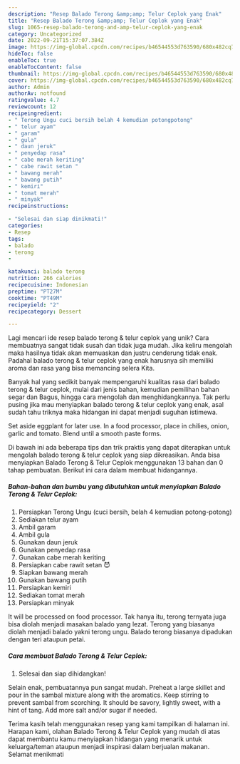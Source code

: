 ```yaml
---
description: "Resep Balado Terong &amp;amp; Telur Ceplok yang Enak"
title: "Resep Balado Terong &amp;amp; Telur Ceplok yang Enak"
slug: 1065-resep-balado-terong-and-amp-telur-ceplok-yang-enak
category: Uncategorized
date: 2022-09-21T15:37:07.384Z
image: https://img-global.cpcdn.com/recipes/b46544553d763590/680x482cq70/balado-terong-telur-ceplok-foto-resep-utama.jpg
hideToc: false
enableToc: true
enableTocContent: false
thumbnail: https://img-global.cpcdn.com/recipes/b46544553d763590/680x482cq70/balado-terong-telur-ceplok-foto-resep-utama.jpg
cover: https://img-global.cpcdn.com/recipes/b46544553d763590/680x482cq70/balado-terong-telur-ceplok-foto-resep-utama.jpg
author: Admin
authorAv: notfound
ratingvalue: 4.7
reviewcount: 12
recipeingredient:
- " Terong Ungu cuci bersih belah 4 kemudian potongpotong"
- " telur ayam"
- " garam"
- " gula"
- " daun jeruk"
- " penyedap rasa"
- " cabe merah keriting"
- " cabe rawit setan "
- " bawang merah"
- " bawang putih"
- " kemiri"
- " tomat merah"
- " minyak"
recipeinstructions:

- "Selesai dan siap dinikmati!"
categories:
- Resep
tags:
- balado
- terong
- 

katakunci: balado terong  
nutrition: 266 calories
recipecuisine: Indonesian
preptime: "PT27M"
cooktime: "PT49M"
recipeyield: "2"
recipecategory: Dessert

---
```





Lagi mencari ide resep balado terong &amp; telur ceplok yang unik? Cara membuatnya sangat tidak susah dan tidak juga mudah. Jika keliru mengolah maka hasilnya tidak akan memuaskan dan justru cenderung tidak enak. Padahal balado terong &amp; telur ceplok yang enak harusnya sih memiliki aroma dan rasa yang bisa memancing selera Kita.





Banyak hal yang sedikit banyak mempengaruhi kualitas rasa dari balado terong &amp; telur ceplok, mulai dari jenis bahan, kemudian pemilihan bahan segar dan Bagus, hingga cara mengolah dan menghidangkannya. Tak perlu pusing jika mau menyiapkan balado terong &amp; telur ceplok yang enak,      asal sudah tahu triknya maka hidangan ini dapat menjadi suguhan istimewa.














Set aside eggplant for later use. In a food processor, place in chilies, onion, garlic and tomato. Blend until a smooth paste forms.






Di bawah ini ada beberapa tips dan trik praktis yang dapat diterapkan untuk mengolah balado terong &amp; telur ceplok yang siap dikreasikan. Anda bisa menyiapkan Balado Terong &amp; Telur Ceplok menggunakan 13 bahan dan 0 tahap pembuatan. Berikut ini cara dalam membuat hidangannya.

<!--inarticleads1-->

##### Bahan-bahan dan bumbu yang dibutuhkan untuk menyiapkan Balado Terong &amp; Telur Ceplok:

1. Persiapkan  Terong Ungu (cuci bersih, belah 4 kemudian potong-potong)
1. Sediakan  telur ayam
1. Ambil  garam
1. Ambil  gula
1. Gunakan  daun jeruk
1. Gunakan  penyedap rasa
1. Gunakan  cabe merah keriting
1. Persiapkan  cabe rawit setan 😈
1. Siapkan  bawang merah
1. Gunakan  bawang putih
1. Persiapkan  kemiri
1. Sediakan  tomat merah
1. Persiapkan  minyak


It will be processed on food processor. Tak hanya itu, terong ternyata juga bisa diolah menjadi masakan balado yang lezat. Terong yang biasanya diolah menjadi balado yakni terong ungu. Balado terong biasanya dipadukan dengan teri ataupun petai. 

<!--inarticleads2-->

##### Cara membuat Balado Terong &amp; Telur Ceplok:


1. Selesai dan siap dihidangkan!

Selain enak, pembuatannya pun sangat mudah. Preheat a large skillet and pour in the sambal mixture along with the aromatics. Keep stirring to prevent sambal from scorching. It should be savory, lightly sweet, with a hint of tang. Add more salt and/or sugar if needed. 

Terima kasih telah menggunakan resep yang kami tampilkan di halaman ini. Harapan kami, olahan Balado Terong &amp; Telur Ceplok yang mudah di atas dapat membantu kamu menyiapkan hidangan yang menarik untuk keluarga/teman ataupun menjadi inspirasi dalam berjualan makanan. Selamat menikmati

